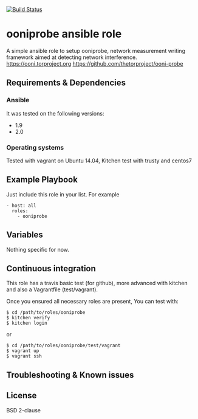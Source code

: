 [![Build Status](https://travis-ci.org/juju4/ansible-ooniprobe.svg?branch=master)](https://travis-ci.org/juju4/ansible-ooniprobe)
# ooniprobe ansible role

A simple ansible role to setup ooniprobe, network measurement writing framework aimed at detecting network interference.
https://ooni.torproject.org
https://github.com/thetorproject/ooni-probe

## Requirements & Dependencies

### Ansible
It was tested on the following versions:
 * 1.9
 * 2.0

### Operating systems

Tested with vagrant on Ubuntu 14.04, Kitchen test with trusty and centos7

## Example Playbook

Just include this role in your list.
For example

```
- host: all
  roles:
    - ooniprobe
```

## Variables

Nothing specific for now.

## Continuous integration

This role has a travis basic test (for github), more advanced with kitchen and also a Vagrantfile (test/vagrant).

Once you ensured all necessary roles are present, You can test with:
```
$ cd /path/to/roles/ooniprobe
$ kitchen verify
$ kitchen login
```
or
```
$ cd /path/to/roles/ooniprobe/test/vagrant
$ vagrant up
$ vagrant ssh
```

## Troubleshooting & Known issues


## License

BSD 2-clause


